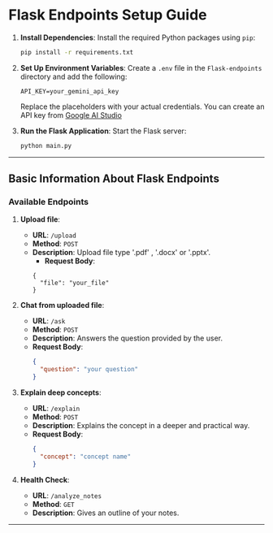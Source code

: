 # Flask Endpoints Setup Guide

1. **Install Dependencies**:
   Install the required Python packages using `pip`:
   ```bash
   pip install -r requirements.txt
   ```

2. **Set Up Environment Variables**:
   Create a `.env` file in the `Flask-endpoints` directory and add the following:
   ```env
   API_KEY=your_gemini_api_key
   ```
   Replace the placeholders with your actual credentials.
   You can create an API key from [Google AI Studio](https://aistudio.google.com/api-keys)

3. **Run the Flask Application**:
   Start the Flask server:
   ```bash
   python main.py
   ```

---

## Basic Information About Flask Endpoints

### Available Endpoints

1. **Upload file**:
   - **URL**: `/upload`
   - **Method**: `POST`
   - **Description**: Upload file type '.pdf' , '.docx' or '.pptx'.
      - **Request Body**:
     ```form-data
     {
       "file": "your_file"
     }
     ```

2. **Chat from uploaded file**:
   - **URL**: `/ask`
   - **Method**: `POST`
   - **Description**: Answers the question provided by the user.
   - **Request Body**:
     ```json
     {
       "question": "your question"
     }
     ```

3. **Explain deep concepts**:
   - **URL**: `/explain`
   - **Method**: `POST`
   - **Description**: Explains the concept in a deeper and practical way.
   - **Request Body**:
     ```json
     {
       "concept": "concept name"
     }
     ```

4. **Health Check**:
   - **URL**: `/analyze_notes`
   - **Method**: `GET`
   - **Description**: Gives an outline of your notes.

---
